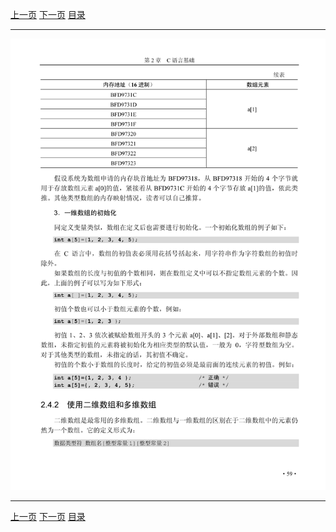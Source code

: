 [上一页](071.md) [下一页](073.md) [目录](../README.md)

***

![072](../images/072.png)

***

[上一页](071.md) [下一页](073.md) [目录](../README.md)

